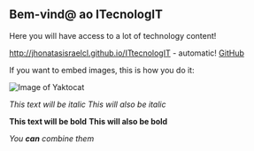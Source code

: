 ## Bem-vind@ ao ITecnologIT

Here you will have access to a lot of technology content!

http://jhonatasisraelcl.github.io/ITtecnologIT - automatic!
[GitHub](http://jhonatasisraelcl.github.io/ITtecnologIT )

If you want to embed images, this is how you do it:

![Image of Yaktocat](https://octodex.github.com/images/yaktocat.png)

*This text will be italic*
_This will also be italic_

**This text will be bold**
__This will also be bold__

_You **can** combine them_

